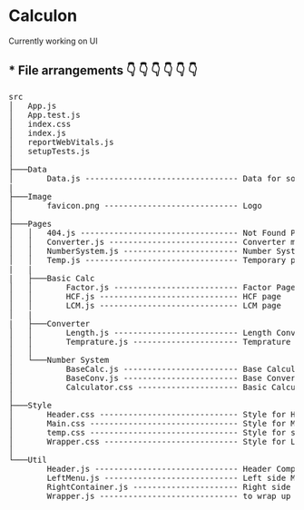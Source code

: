 # Calculon
Currently working on UI
## * File arrangements 👇 👇 👇 👇 👇 👇
<pre>
src
│   App.js  
│   App.test.js 
│   index.css 
│   index.js 
│   reportWebVitals.js 
│   setupTests.js 
│
├───Data
│       Data.js -------------------------------- Data for some Dynamic components
|   
├───Image
│       favicon.png ---------------------------- Logo
│
├───Pages
│   │   404.js --------------------------------- Not Found Page
│   │   Converter.js --------------------------- Converter main page
│   │   NumberSystem.js ------------------------ Number System main page
│   │   Temp.js -------------------------------- Temporary page to display message
|   | 
|   ├───Basic Calc
│   │       Factor.js -------------------------- Factor Page
│   │       HCF.js ----------------------------- HCF page
│   │       LCM.js ----------------------------- LCM page
│   |
|   ├───Converter
│   │       Length.js -------------------------- Length Converter Page
│   │       Temprature.js ---------------------- Temprature Converter Page
│   │
│   └───Number System
│           BaseCalc.js ------------------------ Base Calculator Page
│           BaseConv.js ------------------------ Base Converter Page
│           Calculator.css --------------------- Basic Calculator CSS [For latter use]
│
├───Style
│       Header.css ----------------------------- Style for Header
│       Main.css ------------------------------- Style for Main tag
│       temp.css ------------------------------- Style for some Temporary pages
│       Wrapper.css ---------------------------- Style for Leftmenu.js,RightContainer.js,Wrapper.js
│
└───Util
        Header.js ------------------------------ Header Component
        LeftMenu.js ---------------------------- Left side Menu Component
        RightContainer.js ---------------------- Right side container component 
        Wrapper.js ----------------------------- to wrap up Left side Menu Component and Right side container component 
</pre>        
